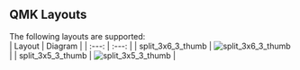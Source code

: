 ## QMK Layouts

The following layouts are supported:  
| Layout | Diagram |
| :---: | :---: |
| split_3x6_3_thumb | ![split_3x6_3_thumb](https://i.imgur.com/0XmjFw9.jpg) |
| split_3x5_3_thumb | ![split_3x5_3_thumb](https://i.imgur.com/DYdFDKj.jpg) |
